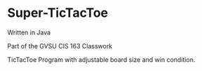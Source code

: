 # Super-TicTacToe

Written in Java 

Part of the GVSU CIS 163 Classwork

TicTacToe Program with adjustable board size and win condition.
